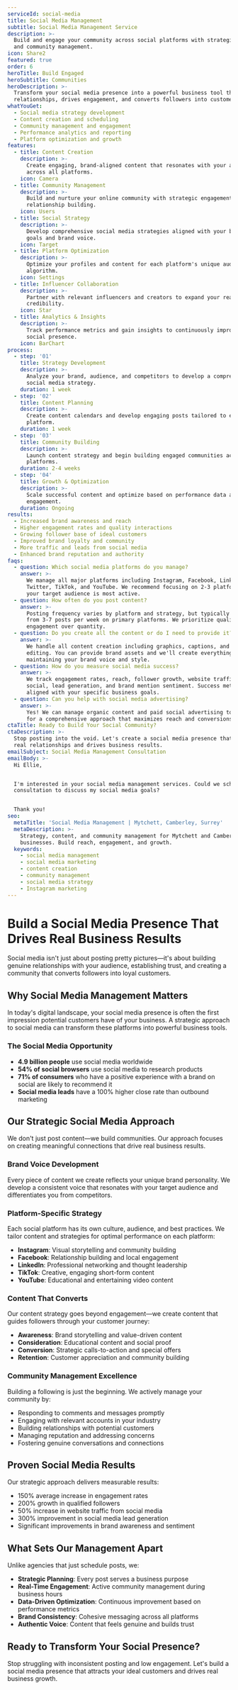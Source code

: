 ```yaml
---
serviceId: social-media
title: Social Media Management
subtitle: Social Media Management Service
description: >-
  Build and engage your community across social platforms with strategic content
  and community management.
icon: Share2
featured: true
order: 6
heroTitle: Build Engaged
heroSubtitle: Communities
heroDescription: >-
  Transform your social media presence into a powerful business tool that builds
  relationships, drives engagement, and converts followers into customers.
whatYouGet:
  - Social media strategy development
  - Content creation and scheduling
  - Community management and engagement
  - Performance analytics and reporting
  - Platform optimization and growth
features:
  - title: Content Creation
    description: >-
      Create engaging, brand-aligned content that resonates with your audience
      across all platforms.
    icon: Camera
  - title: Community Management
    description: >-
      Build and nurture your online community with strategic engagement and
      relationship building.
    icon: Users
  - title: Social Strategy
    description: >-
      Develop comprehensive social media strategies aligned with your business
      goals and brand voice.
    icon: Target
  - title: Platform Optimization
    description: >-
      Optimize your profiles and content for each platform's unique audience and
      algorithm.
    icon: Settings
  - title: Influencer Collaboration
    description: >-
      Partner with relevant influencers and creators to expand your reach and
      credibility.
    icon: Star
  - title: Analytics & Insights
    description: >-
      Track performance metrics and gain insights to continuously improve your
      social presence.
    icon: BarChart
process:
  - step: '01'
    title: Strategy Development
    description: >-
      Analyze your brand, audience, and competitors to develop a comprehensive
      social media strategy.
    duration: 1 week
  - step: '02'
    title: Content Planning
    description: >-
      Create content calendars and develop engaging posts tailored to each
      platform.
    duration: 1 week
  - step: '03'
    title: Community Building
    description: >-
      Launch content strategy and begin building engaged communities across
      platforms.
    duration: 2-4 weeks
  - step: '04'
    title: Growth & Optimization
    description: >-
      Scale successful content and optimize based on performance data and
      engagement.
    duration: Ongoing
results:
  - Increased brand awareness and reach
  - Higher engagement rates and quality interactions
  - Growing follower base of ideal customers
  - Improved brand loyalty and community
  - More traffic and leads from social media
  - Enhanced brand reputation and authority
faqs:
  - question: Which social media platforms do you manage?
    answer: >-
      We manage all major platforms including Instagram, Facebook, LinkedIn,
      Twitter, TikTok, and YouTube. We recommend focusing on 2-3 platforms where
      your target audience is most active.
  - question: How often do you post content?
    answer: >-
      Posting frequency varies by platform and strategy, but typically ranges
      from 3-7 posts per week on primary platforms. We prioritize quality and
      engagement over quantity.
  - question: Do you create all the content or do I need to provide it?
    answer: >-
      We handle all content creation including graphics, captions, and video
      editing. You can provide brand assets and we'll create everything else,
      maintaining your brand voice and style.
  - question: How do you measure social media success?
    answer: >-
      We track engagement rates, reach, follower growth, website traffic from
      social, lead generation, and brand mention sentiment. Success metrics are
      aligned with your specific business goals.
  - question: Can you help with social media advertising?
    answer: >-
      Yes! We can manage organic content and paid social advertising together
      for a comprehensive approach that maximizes reach and conversions.
ctaTitle: Ready to Build Your Social Community?
ctaDescription: >-
  Stop posting into the void. Let's create a social media presence that builds
  real relationships and drives business results.
emailSubject: Social Media Management Consultation
emailBody: >-
  Hi Ellie,


  I'm interested in your social media management services. Could we schedule a
  consultation to discuss my social media goals?


  Thank you!
seo:
  metaTitle: 'Social Media Management | Mytchett, Camberley, Surrey'
  metaDescription: >-
    Strategy, content, and community management for Mytchett and Camberley
    businesses. Build reach, engagement, and growth.
  keywords:
    - social media management
    - social media marketing
    - content creation
    - community management
    - social media strategy
    - Instagram marketing
---
```


# Build a Social Media Presence That Drives Real Business Results

Social media isn't just about posting pretty pictures—it's about building genuine relationships with your audience, establishing trust, and creating a community that converts followers into loyal customers.

## Why Social Media Management Matters

In today's digital landscape, your social media presence is often the first impression potential customers have of your business. A strategic approach to social media can transform these platforms into powerful business tools.

### The Social Media Opportunity

* **4.9 billion people** use social media worldwide
* **54% of social browsers** use social media to research products
* **71% of consumers** who have a positive experience with a brand on social are likely to recommend it
* **Social media leads** have a 100% higher close rate than outbound marketing

## Our Strategic Social Media Approach

We don't just post content—we build communities. Our approach focuses on creating meaningful connections that drive real business results.

### Brand Voice Development

Every piece of content we create reflects your unique brand personality. We develop a consistent voice that resonates with your target audience and differentiates you from competitors.

### Platform-Specific Strategy

Each social platform has its own culture, audience, and best practices. We tailor content and strategies for optimal performance on each platform:

* **Instagram**: Visual storytelling and community building
* **Facebook**: Relationship building and local engagement
* **LinkedIn**: Professional networking and thought leadership
* **TikTok**: Creative, engaging short-form content
* **YouTube**: Educational and entertaining video content

### Content That Converts

Our content strategy goes beyond engagement—we create content that guides followers through your customer journey:

* **Awareness**: Brand storytelling and value-driven content
* **Consideration**: Educational content and social proof
* **Conversion**: Strategic calls-to-action and special offers
* **Retention**: Customer appreciation and community building

### Community Management Excellence

Building a following is just the beginning. We actively manage your community by:

* Responding to comments and messages promptly
* Engaging with relevant accounts in your industry
* Building relationships with potential customers
* Managing reputation and addressing concerns
* Fostering genuine conversations and connections

## Proven Social Media Results

Our strategic approach delivers measurable results:

* 150% average increase in engagement rates
* 200% growth in qualified followers
* 50% increase in website traffic from social media
* 300% improvement in social media lead generation
* Significant improvements in brand awareness and sentiment

## What Sets Our Management Apart

Unlike agencies that just schedule posts, we:

* **Strategic Planning**: Every post serves a business purpose
* **Real-Time Engagement**: Active community management during business hours
* **Data-Driven Optimization**: Continuous improvement based on performance metrics
* **Brand Consistency**: Cohesive messaging across all platforms
* **Authentic Voice**: Content that feels genuine and builds trust

## Ready to Transform Your Social Presence?

Stop struggling with inconsistent posting and low engagement. Let's build a social media presence that attracts your ideal customers and drives real business growth.
